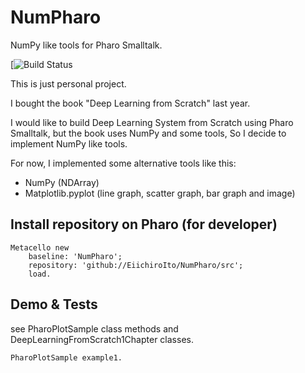 # NumPharo
NumPy like tools for Pharo Smalltalk.

[![Build Status](https://api.travis-ci.com/EiichiroIto/NumPharo.svg?branch=main&status=unknown)

This is just personal project.

I bought the book "Deep Learning from Scratch" last year.

I would like to build Deep Learning System from Scratch using Pharo Smalltalk,
but the book uses NumPy and some tools, So I decide to implement NumPy like tools.

For now, I implemented some alternative tools like this:

- NumPy (NDArray)
- Matplotlib.pyplot (line graph, scatter graph, bar graph and image)

## Install repository on Pharo (for developer)

```
Metacello new
    baseline: 'NumPharo';
    repository: 'github://EiichiroIto/NumPharo/src';
    load.
```

## Demo & Tests
see PharoPlotSample class methods and DeepLearningFromScratch1Chapter classes.

```
PharoPlotSample example1.
```

